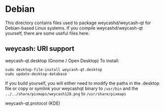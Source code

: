 
Debian
====================
This directory contains files used to package weycashd/weycash-qt
for Debian-based Linux systems. If you compile weycashd/weycash-qt yourself, there are some useful files here.

## weycash: URI support ##


weycash-qt.desktop  (Gnome / Open Desktop)
To install:

	sudo desktop-file-install weycash-qt.desktop
	sudo update-desktop-database

If you build yourself, you will either need to modify the paths in
the .desktop file or copy or symlink your weycashqt binary to `/usr/bin`
and the `../../share/pixmaps/weycash128.png` to `/usr/share/pixmaps`

weycash-qt.protocol (KDE)

